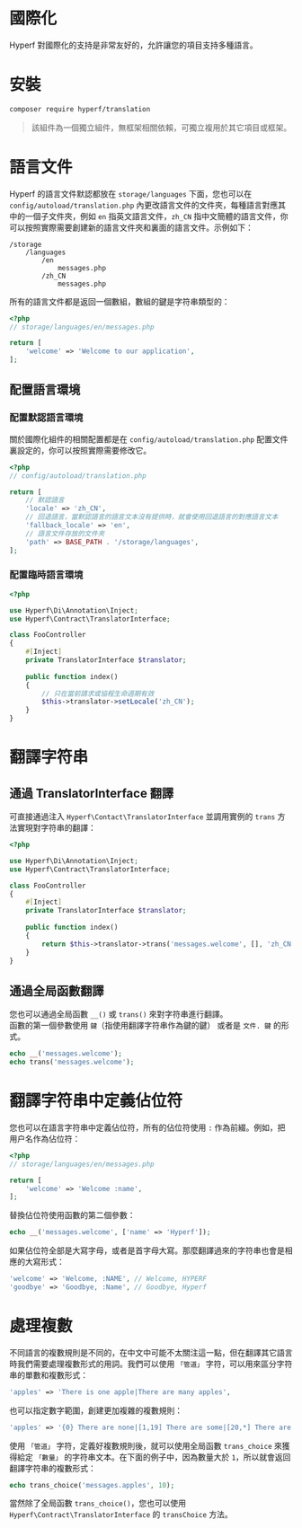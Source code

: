 # 國際化

Hyperf 對國際化的支持是非常友好的，允許讓您的項目支持多種語言。

# 安裝

```bash
composer require hyperf/translation
```

> 該組件為一個獨立組件，無框架相關依賴，可獨立複用於其它項目或框架。

# 語言文件

Hyperf 的語言文件默認都放在 `storage/languages` 下面，您也可以在 `config/autoload/translation.php` 內更改語言文件的文件夾，每種語言對應其中的一個子文件夾，例如 `en` 指英文語言文件，`zh_CN` 指中文簡體的語言文件，你可以按照實際需要創建新的語言文件夾和裏面的語言文件。示例如下：

```
/storage
    /languages
        /en
            messages.php
        /zh_CN
            messages.php
```

所有的語言文件都是返回一個數組，數組的鍵是字符串類型的：

```php
<?php
// storage/languages/en/messages.php

return [
    'welcome' => 'Welcome to our application',
];
```

## 配置語言環境

### 配置默認語言環境

關於國際化組件的相關配置都是在 `config/autoload/translation.php` 配置文件裏設定的，你可以按照實際需要修改它。

```php
<?php
// config/autoload/translation.php

return [
    // 默認語言
    'locale' => 'zh_CN',
    // 回退語言，當默認語言的語言文本沒有提供時，就會使用回退語言的對應語言文本
    'fallback_locale' => 'en',
    // 語言文件存放的文件夾
    'path' => BASE_PATH . '/storage/languages',
];
```

### 配置臨時語言環境

```php
<?php

use Hyperf\Di\Annotation\Inject;
use Hyperf\Contract\TranslatorInterface;

class FooController
{
    #[Inject]
    private TranslatorInterface $translator;
    
    public function index()
    {
        // 只在當前請求或協程生命週期有效
        $this->translator->setLocale('zh_CN');
    }
}
```

# 翻譯字符串

## 通過 TranslatorInterface 翻譯

可直接通過注入 `Hyperf\Contact\TranslatorInterface` 並調用實例的 `trans` 方法實現對字符串的翻譯：

```php
<?php

use Hyperf\Di\Annotation\Inject;
use Hyperf\Contract\TranslatorInterface;

class FooController
{
    #[Inject]
    private TranslatorInterface $translator;
    
    public function index()
    {
        return $this->translator->trans('messages.welcome', [], 'zh_CN');
    }
}
```

## 通過全局函數翻譯

您也可以通過全局函數 `__()` 或 `trans()` 來對字符串進行翻譯。   
函數的第一個參數使用 `鍵`（指使用翻譯字符串作為鍵的鍵） 或者是 `文件. 鍵` 的形式。

```php
echo __('messages.welcome');
echo trans('messages.welcome');
```

# 翻譯字符串中定義佔位符

您也可以在語言字符串中定義佔位符，所有的佔位符使用 `:` 作為前綴。例如，把用户名作為佔位符：

```php
<?php
// storage/languages/en/messages.php

return [
    'welcome' => 'Welcome :name',
];
```

替換佔位符使用函數的第二個參數：

```php
echo __('messages.welcome', ['name' => 'Hyperf']);
```

如果佔位符全部是大寫字母，或者是首字母大寫。那麼翻譯過來的字符串也會是相應的大寫形式：

```php
'welcome' => 'Welcome, :NAME', // Welcome, HYPERF
'goodbye' => 'Goodbye, :Name', // Goodbye, Hyperf
```

# 處理複數

不同語言的複數規則是不同的，在中文中可能不太關注這一點，但在翻譯其它語言時我們需要處理複數形式的用詞。我們可以使用 `「管道」` 字符，可以用來區分字符串的單數和複數形式：

```php
'apples' => 'There is one apple|There are many apples',
```

也可以指定數字範圍，創建更加複雜的複數規則：

```php
'apples' => '{0} There are none|[1,19] There are some|[20,*] There are many',
```

使用 `「管道」` 字符，定義好複數規則後，就可以使用全局函數 `trans_choice` 來獲得給定 `「數量」` 的字符串文本。在下面的例子中，因為數量大於  `1`，所以就會返回翻譯字符串的複數形式：

```php
echo trans_choice('messages.apples', 10);
```

當然除了全局函數 `trans_choice()`，您也可以使用 `Hyperf\Contract\TranslatorInterface` 的 `transChoice` 方法。
